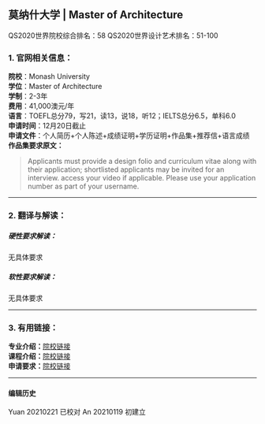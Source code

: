 ## 莫纳什大学 | Master of Architecture

QS2020世界院校综合排名：58
QS2020世界设计艺术排名：51-100


### 1. 官网相关信息：

**院校**：Monash University  
**学位**：Master of Architecture  
**学制**：2-3年  
**费用**：41,000澳元/年  
**语言**：TOEFL总分79，写21，读13，说18，听12；IELTS总分6.5，单科6.0  
**申请时间**：12月20日截止     
**申请文件**：个人简历+个人陈述+成绩证明+学历证明+作品集+推荐信+语言成绩    
**作品集要求原文：**   
> Applicants must provide a design folio and curriculum vitae along with their application; shortlisted applicants may be invited for an interview. access your video if applicable. Please use your application number as part of your username.





---


### 2. 翻译与解读：

##### 硬性要求解读：
无具体要求


##### 软性要求解读：
无具体要求


---


### 3. 有用链接：

**专业介绍：**[院校链接](https://www.monash.edu/study/courses/find-a-course/2021/architecture-f6001?international=true#overview-1)  
**课程介绍：**[院校链接](https://www.monash.edu/study/courses/find-a-course/2021/architecture-f6001?international=true#course-structure-3)  
**申请要求：**[院校链接](https://www.monash.edu/study/courses/find-a-course/2021/architecture-f6001?international=true#entry-requirements-2)




---


#### 编辑历史
Yuan 20210221 已校对
An 20210119 初建立
